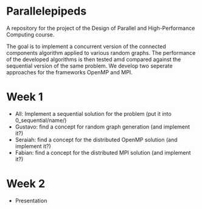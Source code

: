 Parallelepipeds
===============

A repository for the project of the Design of Parallel and High-Performance Computing course.

The goal is to implement a concurrent version of the connected components algorithm applied to various random graphs. The performance of the developed algorithms is then tested amd compared against the sequential version of the same problem.
We develop two seperate approaches for the frameworks OpenMP and MPI.


Week 1
======

- All: Implement a sequential solution for the problem (put it into 0_sequential/name/)
- Gustavo: find a concept for random graph generation (and implement it?)
- Seraiah: find a concept for the distributed OpenMP solution  (and implement it?)
- Fabian: find a concept for the distributed MPI solution  (and implement it?)

Week 2
======

- Presentation